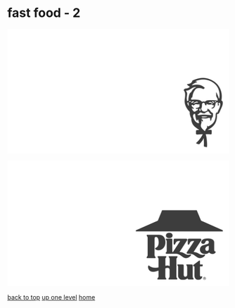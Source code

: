 # fast food - 2
[![colonel_sanders_kfc.png](/terminal/grey%20on%20alpha/little/fast%20food/colonel_sanders_kfc.png "colonel_sanders_kfc.png")](https://raw.githubusercontent.com/buckmanc/wallpapers/main/terminal/grey%20on%20alpha/little/fast%20food/colonel_sanders_kfc.png)

[![pizza_hut_1967_1999.png](/terminal/grey%20on%20alpha/little/fast%20food/pizza_hut_1967_1999.png "pizza_hut_1967_1999.png")](https://raw.githubusercontent.com/buckmanc/wallpapers/main/terminal/grey%20on%20alpha/little/fast%20food/pizza_hut_1967_1999.png)


</p>
</details>


[back to top](#)
[up one level](/terminal/grey%20on%20alpha/little/README.MD)
[home](/)
